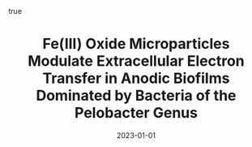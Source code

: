 ---
id: philipponFeIIIOxide2023
title: Fe(III) Oxide Microparticles Modulate Extracellular Electron Transfer in Anodic
  Biofilms Dominated by Bacteria of the Pelobacter Genus
date: '2023-01-01'
authors:
- Philippon, Timothé and Ait-Itto, Fatima-Zahra and Monfort, Alicia and Barrière,
  Frédéric and Behan, James A.
doi: 10.1016/j.bioelechem.2023.108394
publication: 'In: *Bioelectrochemistry* 151'
publication_types:
- '1'
selected: false
tags: []
projects: []
math: true

---